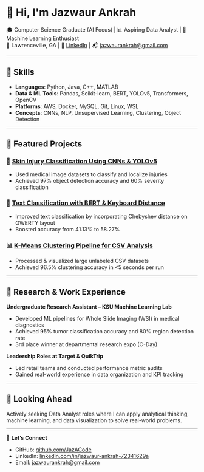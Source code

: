 # 👋 Hi, I'm Jazwaur Ankrah

🎓 Computer Science Graduate (AI Focus) | 📊 Aspiring Data Analyst | 🤖 Machine Learning Enthusiast  
📍 Lawrenceville, GA | 🔗 [LinkedIn](https://linkedin.com/in/jazwaur-ankrah-72341629a/) | 📬 jazwaurankrah@gmail.com

---

## 🔧 Skills
- **Languages**: Python, Java, C++, MATLAB
- **Data & ML Tools**: Pandas, Scikit-learn, BERT, YOLOv5, Transformers, OpenCV
- **Platforms**: AWS, Docker, MySQL, Git, Linux, WSL
- **Concepts**: CNNs, NLP, Unsupervised Learning, Clustering, Object Detection

---

## 📂 Featured Projects

### 🧠 [Skin Injury Classification Using CNNs & YOLOv5](https://github.com/JazACode)
- Used medical image datasets to classify and localize injuries
- Achieved 97% object detection accuracy and 60% severity classification

### 💬 [Text Classification with BERT & Keyboard Distance](https://github.com/JazACode)
- Improved text classification by incorporating Chebyshev distance on QWERTY layout
- Boosted accuracy from 41.13% to 58.27%

### 📊 [K-Means Clustering Pipeline for CSV Analysis](https://github.com/JazACode)
- Processed & visualized large unlabeled CSV datasets
- Achieved 96.5% clustering accuracy in <5 seconds per run

---

## 🧪 Research & Work Experience

**Undergraduate Research Assistant – KSU Machine Learning Lab**  
- Developed ML pipelines for Whole Slide Imaging (WSI) in medical diagnostics  
- Achieved 95% tumor classification accuracy and 80% region detection rate  
- 3rd place winner at departmental research expo (C-Day)

**Leadership Roles at Target & QuikTrip**  
- Led retail teams and conducted performance metric audits  
- Gained real-world experience in data organization and KPI tracking

---

## 🚀 Looking Ahead
Actively seeking Data Analyst roles where I can apply analytical thinking, machine learning, and data visualization to solve real-world problems.

---

🔗 **Let’s Connect**  
- GitHub: [github.com/JazACode](https://github.com/JazACode)  
- LinkedIn: [linkedin.com/in/jazwaur-ankrah-72341629a](https://linkedin.com/in/jazwaur-ankrah-72341629a/)  
- Email: jazwaurankrah@gmail.com
